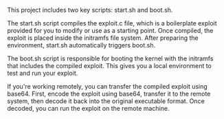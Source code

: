 This project includes two key scripts: start.sh and boot.sh.

The start.sh script compiles the exploit.c file, which is a boilerplate exploit provided for you to modify or use as a starting point. Once compiled, the exploit is placed inside the initramfs file system. After preparing the environment, start.sh automatically triggers boot.sh.

The boot.sh script is responsible for booting the kernel with the initramfs that includes the compiled exploit. This gives you a local environment to test and run your exploit.

If you're working remotely, you can transfer the compiled exploit using base64. First, encode the exploit using base64, transfer it to the remote system, then decode it back into the original executable format. Once decoded, you can run the exploit on the remote machine.